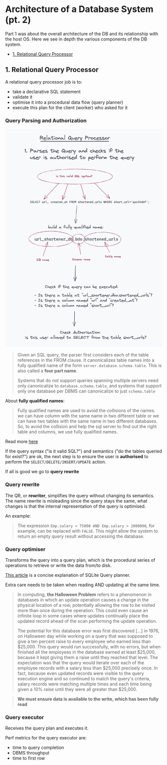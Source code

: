 # Architecture of a Database System (pt. 2)

Part 1 was about the overall architecture of the DB and its relationship with the host OS. Here we see in depth the various components of the DB system.

- [1. Relational Query Processor](#1-relational-query-processor)

## 1. Relational Query Processor

A relational query processor job is to:

- take a declarative SQL statement
- validate it
- optimise it into a procedural data flow (query planner)
- execute this plan for the client (worker) who asked for it

### Query Parsing and Authorization

![](./images/relational_query_processor.png)

> Given an SQL query, the parser first considers each of the table references in the FROM clause. It canonicalizes table names into a fully qualified name of the form `server.database.schema.table`. This is also called a **four part name**.
>
> Systems that do not support queries spanning multiple servers need only canonicalize to `database.schema.table`, and systems that support only one database per DBMS can canonicalize to just `schema.table`

About **fully qualified names**:

> Fully qualified names are used to avoid the collisions of the names.
> we can have column with the same name in two different table or we can have two tables with the same name in two different databases. So, to avoid the collision and help the sql server to find out the right table and columns, we use fully qualified names.

Read more [here](https://www.tektutorialshub.com/sql-server/fully-qualified-table-names-in-sql-server/)

If the query syntax ("is it valid SQL?") and semantics ("do the tables queried for exist?") are ok, the next step is to ensure the user is **authorised** to perform the `SELECT/DELETE/INSERT/UPDATE` action.

If all is good we go to **query rewrite**

### Query rewrite

The QR, or **rewriter**, simplifies the query without changing its semantics.
The name rewrite is misleading since the query stays the same, what changes is that the internal representation of the query is optimised.

An example:

> The expression `Emp.salary < 75000 AND Emp.salary > 1000000`, for example, can be replaced with `FALSE`. This might allow the system to return an empty query result without accessing the database.

### Query optimiser

Transforms the query into a query plan, which is the procedural series of operations to retrieve or write the data from/to disk.

[This article](https://www.sqlite.org/queryplanner.html) is a concise explanation of SQLite Query planner.

Extra care needs to be taken when reading AND updating at the same time.

> In computing, **the Halloween Problem** refers to a phenomenon in databases in which an update operation causes a change in the physical location of a row, potentially allowing the row to be visited more than once during the operation. This could even cause an infinite loop in some cases where updates continually place the updated record ahead of the scan performing the update operation.
>
> The potential for this database error was first discovered [...] in 1976, on Halloween day while working on a query that was supposed to give a ten percent raise to every employee who earned less than $25,000. This query would run successfully, with no errors, but when finished all the employees in the database earned at least $25,000, because it kept giving them a raise until they reached that level. The expectation was that the query would iterate over each of the employee records with a salary less than $25,000 precisely once. In fact, because even updated records were visible to the query execution engine and so continued to match the query's criteria, salary records were matching multiple times and each time being given a 10% raise until they were all greater than $25,000.

> **We must ensure data is available to the write, which has been fully read**

### Query executor

Receives the query plan and executes it.

Perf metrics for the query executor are:

- time to query completion
- DBMS throughput
- time to first row

